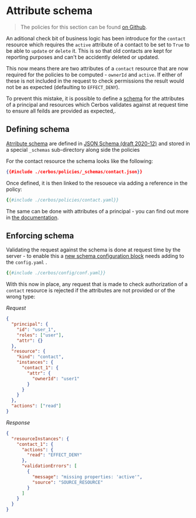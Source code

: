 # Attribute schema

> The policies for this section can be found [on Github](https://github.com/cerbos/tutorial/tree/main/src/09-attribute-schema/cerbos).

An aditional check bit of business logic has been introduce for the `contact` resource which requires the `active` attribute of a contact to be set to `True` to be able to `update` or `delete` it. This is so that old contacts are kept for reporting purposes and can't be accidently deleted or updated.

This now means there are two attributes of a `contact` resource that are now required for the policies to be computed - `ownerId` and `active`. If either of these is not included in the request to check permissions the result would not be as expected (defaulting to `EFFECT_DENY`).

To prevent this mistake, it is possible to define a [schema](https://docs.cerbos.dev/cerbos/latest/policies/schemas.html) for the attributes of a principal and resources which Cerbos validates against at request time to ensure all feilds are provided as expected,.

## Defining schema

[Atrribute schema](https://docs.cerbos.dev/cerbos/latest/policies/schemas.html) are defined in [JSON Schema (draft 2020-12)](https://json-schema.org/specification.html) and stored in a special `_schemas` sub-directory along side the policies

For the contact resource the schema looks like the following:

```json
{{#include ./cerbos/policies/_schemas/contact.json}}
```

Once defined, it is then linked to the resouece via adding a reference in the policy:

```yaml
{{#include ./cerbos/policies/contact.yaml}}
```

The same can be done with attributes of a principal - you can find out more in [the documentation](https://docs.cerbos.dev/cerbos/latest/policies/schemas.html).

## Enforcing schema

Validating the request against the schema is done at request time by the server - to enable this a [new schema configuration block](https://docs.cerbos.dev/cerbos/latest/configuration/schema.html) needs adding to the `config.yaml` .

```yaml
{{#include ./cerbos/config/conf.yaml}}
```

With this now in place, any request that is made to check authorization of a `contact` resource is rejected if the attributes are not provided or of the wrong type:

_Request_
```json
{
  "principal": {
    "id": "user_1",
    "roles": ["user"],
    "attr": {}
  },
  "resource": {
    "kind": "contact",
    "instances": {
      "contact_1": {
        "attr": {
          "ownerId": "user1"
        }
      }
    }
  },
  "actions": ["read"]
}
```

_Response_
```json
{
  "resourceInstances": {
    "contact_1": {
      "actions": {
        "read": "EFFECT_DENY"
      },
      "validationErrors": [
        {
          "message": "missing properties: 'active'",
          "source": "SOURCE_RESOURCE"
        }
      ]
    }
  }
}
```